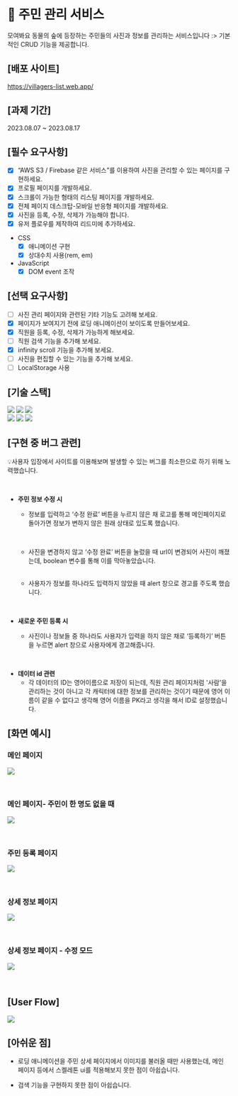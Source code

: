 # 🦝 주민 관리 서비스

모여봐요 동물의 숲에 등장하는 주민들의 사진과 정보를 관리하는 서비스입니다 :>
기본적인 CRUD 기능을 제공합니다.

## [배포 사이트]

https://villagers-list.web.app/

## [과제 기간]

2023.08.07 ~ 2023.08.17

## [필수 요구사항]

- [x] “AWS S3 / Firebase 같은 서비스”를 이용하여 사진을 관리할 수 있는 페이지를 구현하세요.
- [x] 프로필 페이지를 개발하세요.
- [x] 스크롤이 가능한 형태의 리스팅 페이지를 개발하세요.
- [x] 전체 페이지 데스크탑-모바일 반응형 페이지를 개발하세요.
- [x] 사진을 등록, 수정, 삭제가 가능해야 합니다.
- [x] 유저 플로우를 제작하여 리드미에 추가하세요.

* CSS
  - [x] 애니메이션 구현
  - [x] 상대수치 사용(rem, em)
* JavaScript
  - [x] DOM event 조작

## [선택 요구사항]

- [ ] 사진 관리 페이지와 관련된 기타 기능도 고려해 보세요.
- [x] 페이지가 보여지기 전에 로딩 애니메이션이 보이도록 만들어보세요.
- [x] 직원을 등록, 수정, 삭제가 가능하게 해보세요.
- [ ] 직원 검색 기능을 추가해 보세요.
- [x] infinity scroll 기능을 추가해 보세요.
- [ ] 사진을 편집할 수 있는 기능을 추가해 보세요.
- [ ] LocalStorage 사용

## [기술 스택]

<img src="https://img.shields.io/badge/Git-F05032?style=for-the-badge&logo=git&logoColor=black">
<img src="https://img.shields.io/badge/GitHub-181717?style=for-the-badge&logo=GitHub&logoColor=white">
<img src="https://img.shields.io/badge/firebase-ffca28?style=for-the-badge&logo=Firebase&logoColor=black">
<br>
<img src="https://img.shields.io/badge/html5-e34f26?style=for-the-badge&logo=Html5&logoColor=white">
<img src="https://img.shields.io/badge/css-1572b6?style=for-the-badge&logo=css3&logoColor=white">
<img src="https://img.shields.io/badge/javascript-f7df1e?style=for-the-badge&logo=Javascript&logoColor=black">

## [구현 중 버그 관련]

💡사용자 입장에서 사이트를 이용해보며 발생할 수 있는 버그를 최소한으로 하기 위해 노력했습니다.

<br>

- **주민 정보 수정 시**

  - 정보를 입력하고 ‘수정 완료’ 버튼을 누르지 않은 채 로고를 통해 메인페이지로 돌아가면 정보가 변하지 않은 원래 상태로 있도록 했습니다.

    <br>

  - 사진을 변경하지 않고 ‘수정 완료’ 버튼을 눌렀을 때 url이 변경되어 사진이 깨졌는데, boolean 변수를 통해 이를 막아놓았습니다.

  <br>

  - 사용자가 정보를 하나라도 입력하지 않았을 때 alert 창으로 경고를 주도록 했습니다.

<br>

- **새로운 주민 등록 시**

  - 사진이나 정보들 중 하나라도 사용자가 입력을 하지 않은 채로 ‘등록하기’ 버튼을 누르면 alert 창으로 사용자에게 경고해줍니다.

<br>

- **데이터 id 관련**
  - 각 데이터의 ID는 영어이름으로 저장이 되는데, 직원 관리 페이지처럼 '사람'을 관리하는 것이 아니고 각 캐릭터에 대한 정보를 관리하는 것이기 때문에 영어 이름이 같을 수 없다고 생각해 영어 이름을 PK라고 생각을 해서 ID로 설정했습니다.

## [화면 예시]

### 메인 페이지

![](./public/assets/readme_graphics/mainPage.gif)

<br>

### 메인 페이지- 주민이 한 명도 없을 때

![](./public/assets/readme_graphics/noVillager.jpg)

<br>

### 주민 등록 페이지

![](./public/assets/readme_graphics/addVillager.jpg)

<br>

### 상세 정보 페이지

![](./public/assets/readme_graphics/villagerProfile.jpg)

<br>

### 상세 정보 페이지 - 수정 모드

![](./public/assets/readme_graphics/editProfile.jpg)

<br>

## [User Flow]

![](./public/assets/readme_graphics/userFlow.jpg)

## [아쉬운 점]

- 로딩 애니메이션을 주민 상세 페이지에서 이미지를 불러올 때만 사용했는데, 메인 페이지 등에서 스켈레톤 ui를 적용해보지 못한 점이 아쉽습니다.
  <br>

- 검색 기능을 구현하지 못한 점이 아쉽습니다.
